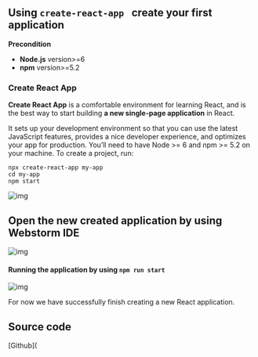 ## Using `create-react-app ` create your first application

**Precondition**

- **Node.js**  version>=6
- **npm** version>=5.2

### Create React App

**Create React App** is a comfortable environment for learning React, and is the best way to start building **a new single-page application** in React.

It sets up your development environment so that you can use the latest JavaScript features, provides a nice developer experience, and optimizes your app for production. You’ll need to have Node >= 6 and npm >= 5.2 on your machine. To create a project, run:

```
npx create-react-app my-app
cd my-app
npm start
```

![img](https://lh3.googleusercontent.com/XJrJTDnqTD8pR4Ic-SHHsio8vfYUJPIK2N-8MQZtw4ZFehdkjP4N2G-9y3c34Y9SyOE5qEEbvzNbZw2MU6ng-evwLGRWbWMS5N-9XsEryVN4vko7DenxuePZIDb9U5NGCNh0ePieiV40HSi5ret6sQTH-reZZHkOSO4Upp9M7EGyFYkVqmeDek9u2RByJwpjYkEyQJTSHnuGw0FVXMEaApS5L_li1LMQ7SNGmlLAEjw130aI8RDNY0eeCKvQZxD41f5oNe0Ep-Zf1K2NK73NnDmIexDY5XoIFXxuJw8I2ctdhcXI7_vGUdl18yONRrPV1lFFyQoCULE8IbhThyZHwTi8ogsjzwsOcKcqsDUYfdijoQlENGSy41d3Hodp6S36dmM5whne6TmYTmIDt1aMymaJIf-OzxD8GecWUzTUCe3L6QvD_zVvlB0ogOLk9DhPmGuiy2RDeLuLe_38c8SNv0u3nL_3AL2Z5Cm3_ReDSEm97TUy34CzHYs2v6cjUJRgjp9JRppIohVVaT3ymU_8cgX3_j77jrR9BbagP1OSG6XsJwNQo3-ReK0AgGkJwv9-I9XQN-YHCSLMt618qR3hAqJ-Ib08n25fH8gNgRleBGPUFO6zW81wefPnQuSveg=w2828-h866-no)



## Open the new created application by using Webstorm IDE

![img](https://lh3.googleusercontent.com/pwrJK3ZFo4A81k6hmsWi7M9cPDLk_zGlTWIqseF1XTE39-vq21xO3BfrOT9A-Rdxn4Xmlc7kHONJZ8ciOMeUcGkOJ3CrFKFZdaTRtfgjvVJHuCXDV6ma-jIyTrIozC7vOqfaZHm0NU_yaa1fmEUHiL3UT1TSaJRvF_L9OAsBYAxe8f8iZnKXqS45TWjRaB19bP5CvqNIFvh3GuJBH5A6UGhfZx7xOOLCOPLlSZ1WyrQ3qW5dYbnvSnoOVJDwr6pW2_J2rcB5Cbi_L59VFb8asXjxPrYIYL9JVmzamiePCKhoXvHmGZ3Ch_fPRWNEsdyw7VbsQvlWF2Tl1SVm4Kii7a6G-uOImQ7P0UnOJMyioZ0bBEYtY44E9HgqfMU8lF4TP3E41_HO6UbueaqrtWfeAX6snfAoVQtwnPfTb-F1WSkK_fHRfllQSYEhBFeE8JOY00LRf0Z7J2mmIDzwrxE7WR1KNCEfAVlR06TAEEA58IX5q1Yswhqmo8pFa8s0jQdJfpdOsxLNdo_gezNGAfUR734A-gRwgewX1Hwh-KDqO0C8q5Kw8oP7f0h3GY6PVfUGy0KQb0872AucbIWPCLX1cUWcwZcMsh3RoICqGFIqsUVEADOGKZ2VoKaK3Zr2uA=w2456-h1390-no)



#### Running the application by using `npm run start`

![img](https://lh3.googleusercontent.com/BmuIPN-eUuc5zAhInslYliB5vUkesgMNxZBa55VBxMhJoTXXQOY8sQiGGzcq5_H4kxvB4ENGlawAzN9_hSXoB1cpuGMwZNKNwOqr8bQp5-i19usSXC3a8Zt8AQ-cpaB3j3vaV7-OYi3xUPYjzJPLrh-dE1EQ8mtk8a81Wnr7QlMM9DJdt4AkEuaipDnT1UxxzmmHvgBLSp1PGXwtYP-JjDQuXUbJDQ6wamBKBW9_MA9NMqI-XYhcqc4wXDHDW0Lumr28MIXRvogSx5KjCCXBQaq6NXQzorBuvojoaoUXLpwRHzbJbXxXSVqjY5Hq1CaaMixS2D8hPcjzBI0vZZnkXjxV1dUQ4Jm0MKbQ9K6dirotJpvaKZf3LsGBCYfAAslvMJiImk5keJAUyq4zwZapTasQlrV-AwurnckwOlOjhzpVGK0Yqphu_vJHfPr0Awzwllit8y6H0_eEJ3HAk5TVEBfRXmD-j52-fXc_GR2P5rHtr3VtiNkldvyCiAEeJbZC397pt8WkqRVWeV3Uq0WqLRDD_CYHDr_gPVa0saysTOJ4EWWgOak3v4qCcR7fBvAVgi96L_ZyI_0x_NLtf_kbc8CK4l5HXpNy7ndspHfmtKaX38MTWY4y58LioK6puQ=w2728-h1390-no)

For now we have successfully finish creating a new React application.

## Source code

[Github](